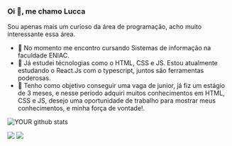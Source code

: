 ### Oi 👋, me chamo Lucca
Sou apenas mais um curioso da área de programação, acho muito interessante essa área.

- 🔭 No momento me encontro cursando Sistemas de informação na faculdade ENIAC.
- 🌱 Já estudei técnologias como o HTML, CSS e JS. Estou atualmente estudando o React.Js com o typescript, juntos são ferramentas poderosas.
- 🤝 Tenho como objetivo conseguir uma vaga de junior, já fiz um estágio de 3 meses, e nesse período adquiri muitos conhecimentos em HTML, CSS e JS, desejo uma oportunidade de trabalho para mostrar meus conhecimentos, e minha força de vontade!.

![YOUR github stats](https://github-readme-stats.vercel.app/api?username=Luccasoncini)

[<img src="https://img.shields.io/badge/linkedin-%230077B5.svg?&style=for-the-badge&logo=linkedin&logoColor=white" />](https://www.linkedin.com/in/Luccasoncini/) 
[<img src = "https://img.shields.io/badge/instagram-%23E4405F.svg?&style=for-the-badge&logo=instagram&logoColor=white">](https://www.instagram.com/Luccasoncini/)

